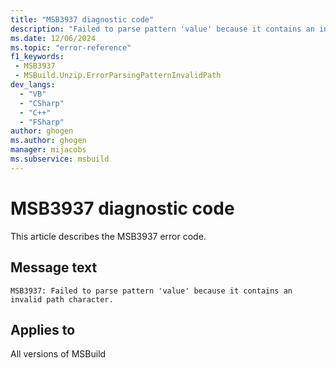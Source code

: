```yaml
---
title: "MSB3937 diagnostic code"
description: "Failed to parse pattern 'value' because it contains an invalid path character."
ms.date: 12/06/2024
ms.topic: "error-reference"
f1_keywords:
 - MSB3937
 - MSBuild.Unzip.ErrorParsingPatternInvalidPath
dev_langs:
  - "VB"
  - "CSharp"
  - "C++"
  - "FSharp"
author: ghogen
ms.author: ghogen
manager: mijacobs
ms.subservice: msbuild
---
```


# MSB3937 diagnostic code

<!-- :::ErrorDefinitionDescription::: -->
<!-- :::editable-content name="introDescription"::: -->
This article describes the MSB3937 error code.
<!-- :::editable-content-end::: -->

## Message text

`MSB3937: Failed to parse pattern 'value' because it contains an invalid path character.`

<!-- :::editable-content name="postOutputDescription"::: -->
<!--
{StrBegin="MSB3937: "}
-->
<!-- :::editable-content-end::: -->
<!-- :::ErrorDefinitionDescription-end::: -->

## Applies to

All versions of MSBuild
